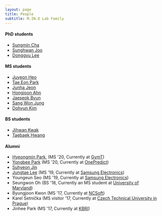 ```yaml
---
layout: page
title: People
subtitle: M.IN.D Lab Family
---
```


#### PhD students

* [Sungmin Cha](https://sites.google.com/view/sungmin-cha/) 
* [Sunghwan Joo](https://sites.google.com/view/sunghwanjoo/) 
* [Donggyu Lee](https://sites.google.com/view/dqlee) 

#### MS students

* [Juyeon Heo](https://sites.google.com/view/juyeonheo/) 
* [Tae Eon Park](https://sites.google.com/view/taeeon) 
* [Junha Jeon](https://sites.google.com/view/junhajeon) 
* [Hongjoon Ahn](https://sites.google.com/view/hongjoon-ahn)  
* [Jaeseok Byun](https://sites.google.com/view/jaeseokbyun) 
* [Sang Won Jung](https://sites.google.com/view/sangwon-jung)
* [Dohyun Kim](https://sites.google.com/view/dokim/)

#### BS students
* [Jihwan Kwak](https://sites.google.com/view/kkwakzi)
* [Taebaek Hwang]()  

#### Alumni

* [Hyeongmin Park](https://sites.google.com/view/hyeongminpark/), (MS '20, Currently at [GymT](https://www.tlabstudio.com/))   
* [Yongbee Park](https://sites.google.com/view/yongbeepark/) (MS '20, Currently at [OnePredict](http://onepredict.ai))
* [Suhyeon Jin]()
* [Jungtae Lee](https://jungtae9lee.github.io/about/) (MS '19, Currently at [Samsung Electronics](http://www.samsung.com))
* Youngeun Seo (MS '19, Currently at [Samsung Electronics](http://www.samsung.com))
* Seungwon Oh (BS '18, Currently an MS student at [University of Maryland](https://www.umd.edu/))
* Byungjoon Kwon (MS '17, Currently at [NCSoft](http://kr.ncsoft.com/korean/))
* Karel Setnička (MS visitor '17, Currently at [Czech Technical University in Prague](https://www.cvut.cz/en))
* Jinhee Park (MS '17, Currently at [KBRI](http://www.kbri.re.kr/new/pages_eng/main/))

